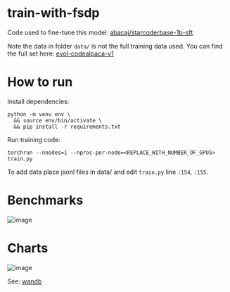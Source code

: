 # train-with-fsdp

Code used to fine-tune this model: [abacaj/starcoderbase-1b-sft](https://huggingface.co/abacaj/starcoderbase-1b-sft).

Note the data in folder `data/` is not the full training data used. You can find the full set here: [evol-codealpaca-v1](https://huggingface.co/datasets/theblackcat102/evol-codealpaca-v1)

# How to run

Install dependencies:
```
python -m venv env \
  && source env/bin/activate \
  && pip install -r requirements.txt
```

Run training code:
```
torchrun --nnodes=1 --nproc-per-node=<REPLACE_WITH_NUMBER_OF_GPUS> train.py
```

To add data place jsonl files in data/ and edit `train.py` line `:154`, `:155`.

# Benchmarks
![image](https://github.com/abacaj/train-with-fsdp/assets/7272343/9c299936-c261-4992-b6d1-d61b0d6da15e)

# Charts
![image](https://github.com/abacaj/train-with-fsdp/assets/7272343/eab7e07a-f8ca-4ee3-8b33-b6e7a4016d18)

See: [wandb](https://api.wandb.ai/links/abacaj1/c4nkcs9r)
